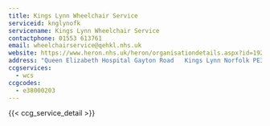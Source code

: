 ```yaml
---
title: Kings Lynn Wheelchair Service
serviceid: knglynofk
servicename: Kings Lynn Wheelchair Service
contactphone: 01553 613761
email: wheelchairservice@qehkl.nhs.uk
website: https://www.heron.nhs.uk/heron/organisationdetails.aspx?id=19262
address: "Queen Elizabeth Hospital Gayton Road   Kings Lynn Norfolk PE30 4ET"
ccgservices:
  - wcs
ccgcodes:
  - e38000203
---
```


{{< ccg_service_detail >}}
